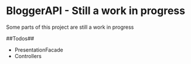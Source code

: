 # BloggerAPI - Still a work in progress

Some parts of this project are still a work in progress

##Todos##
- PresentationFacade
- Controllers
